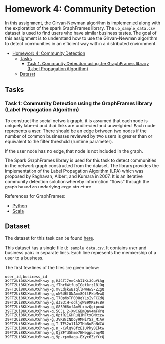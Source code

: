 # Homework 4: Community Detection

In this assignment, the Girvan-Newman algorithm is implemented along with the exploration of the spark GraphFrames
library. The ```ub_sample_data.csv``` dataset is used to find users who have similar business tastes.
The goal of this assignment is to understand how to use the Girvan-Newman algorithm to detect communities 
in an efficient  way within a distributed environment.

<!-- TOC -->
* [Homework 4: Community Detection](#homework-4--community-detection)
  * [Tasks](#tasks)
    * [Task 1: Community Detection using the GraphFrames library (Label Propagation Algorithm)](#task-1--community-detection-using-the-graphframes-library--label-propagation-algorithm-)
  * [Dataset](#dataset)
<!-- TOC -->

## Tasks

### Task 1: Community Detection using the GraphFrames library (Label Propagation Algorithm)

To construct the social network graph, it is assumed that each node is uniquely labeled and that links are
undirected and unweighted. Each node represents a user. There should be an edge between two nodes if the number of
common  businesses reviewed by two users is greater than or equivalent to the filter threshold (runtime parameter).

If the user node has no edge, that node is not included in the graph.

The Spark GraphFrames library is used for this task to detect communities in the network graph constructed from the
dataset. The library provides the implementation of the Label Propagation Algorithm
(LPA) which was proposed by Raghavan, Albert, and Kumara in 2007. It is an iterative community
detection solution whereby information “flows” through the graph based on underlying edge structure.

References for GraphFrames:
 - [Python](https://docs.databricks.com/spark/latest/graph-analysis/graphframes/user-guide-python.html)
 - [Scala](https://docs.databricks.com/spark/latest/graph-analysis/graphframes/user-guide-scala.html)

## Dataset

The dataset for this task can be found [here](https://drive.google.com/drive/folders/1wJso0NNgK9jv4fjfRTSepYl58s1LPZQs?usp=share_link).

This dataset has a single file ```ub_sample_data.csv```.
It contains user and business pairs in separate lines. Each line represents the membership of a user to a business.

The first few lines of the files are given below:
```
user_id,business_id
39FT2Ui8KUXwmUt6hnwy-g,RJSFI7mxGnkIIKiJCufLkg
39FT2Ui8KUXwmUt6hnwy-g,fThrN4tfupIGetkrz18JOg
39FT2Ui8KUXwmUt6hnwy-g,mvLdgkwBzqllHWHwS-ZZgQ
39FT2Ui8KUXwmUt6hnwy-g,uW6UHfONAmm8QttPkbMewQ
39FT2Ui8KUXwmUt6hnwy-g,T70pMoTP008qYLsIvFCXdQ
39FT2Ui8KUXwmUt6hnwy-g,dJS3iH-odljqWS9MKEFsBA
39FT2Ui8KUXwmUt6hnwy-g,G859H6xfAmVLxbzQgipuoA
39FT2Ui8KUXwmUt6hnwy-g,5CJL_2-XwCGBmOav4mFdYg
39FT2Ui8KUXwmUt6hnwy-g,0ptR21GHRuQ1MFtxGNcxzw
39FT2Ui8KUXwmUt6hnwy-g,JVK8szNDoy9MNiYSz_MiAA
39FT2Ui8KUXwmUt6hnwy-g,T-TES2u1IA2THb8uBhNdCA
39FT2Ui8KUXwmUt6hnwy-g,n_-CwlqV8fzEIUPky8Ibtw
39FT2Ui8KUXwmUt6hnwy-g,QjZFYd5hme7EHegpuJngMQ
39FT2Ui8KUXwmUt6hnwy-g,9p-cpmHaga-EXyc6ZzYCcQ
```